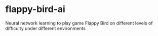 # flappy-bird-ai
Neural network learning to play game Flappy Bird on different levels of difficulty under different environments
